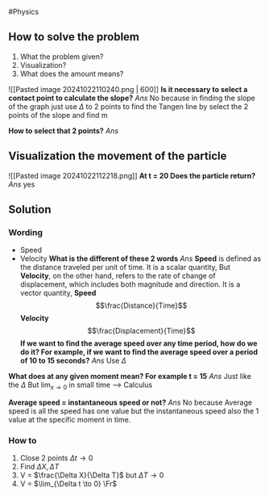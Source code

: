 #Physics 
## How to solve the problem
1. What the problem given?
2. Visualization?
3. What does the amount means?

![[Pasted image 20241022110240.png | 600]]
**Is it necessary to select a contact point to calculate the slope?**
*Ans* No because in finding the slope of the graph just use $\Delta$ to 2 points to find the Tangen line by select the 2 points of the slope and find m

**How to select that 2 points?**
*Ans*

## Visualization the movement of the particle
![[Pasted image 20241022112218.png]]
**At t = 20 Does the particle return?**
*Ans* yes 

## Solution
### Wording
- Speed
- Velocity
**What is the different of these 2 words**
*Ans* **Speed** is defined as the distance traveled per unit of time. It is a scalar quantity,
But **Velocity**, on the other hand, refers to the rate of change of displacement, which includes both magnitude and direction. It is a vector quantity,
**Speed** $$\frac{Distance}{Time}$$
**Velocity** $$\frac{Displacement}{Time}$$
**If we want to find the average speed over any time period, how do we do it? For example, if we want to find the average speed over a period of 10 to 15 seconds?**
*Ans* Use $\Delta$

**What does at any given moment mean? For example t = 15**
*Ans* Just like the $\Delta$ But $\lim_{x \to 0}$ in small time --> Calculus 

**Average speed = instantaneous speed or not?**
*Ans* No because Average speed is all the speed has one value but the instantaneous speed also the 1 value at the specific moment in time.

### How to
1. Close 2 points $\Delta t \to 0$
2. Find $\Delta X, \Delta T$
3. V = $\frac{\Delta X}{\Delta T}$ but $\Delta T \to 0$
4. V = $\lim_{\Delta t \to 0} \Fr$

